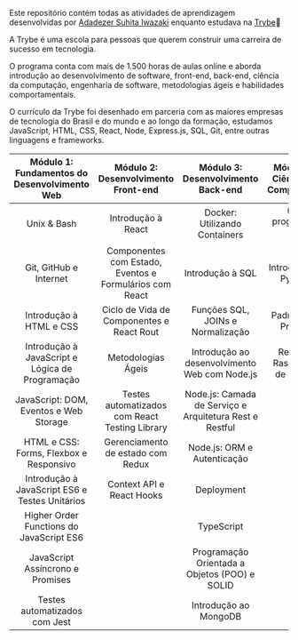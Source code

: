 Este repositório contém todas as atividades de aprendizagem desenvolvidas por [Adadezer Suhita Iwazaki](https://www.linkedin.com/in/adadezer-iwazaki-1078b021a/) enquanto estudava na [Trybe](https://www.betrybe.com/):rocket:

A Trybe é uma escola para pessoas que querem construir uma carreira de sucesso em tecnologia.

O programa conta com mais de 1.500 horas de aulas online e aborda introdução ao desenvolvimento de software, front-end, back-end, ciência da computação, engenharia de software, metodologias ágeis e habilidades comportamentais.

O currículo da Trybe foi desenhado em parceria com as maiores empresas de tecnologia do Brasil e do mundo e ao longo da formação, estudamos JavaScript, HTML, CSS, React, Node, Express.js, SQL, Git, entre outras linguagens e frameworks.




|   Módulo 1: Fundamentos do Desenvolvimento Web  |           Módulo 2: Desenvolvimento Front-end           |            Módulo 3: Desenvolvimento Back-end           | Módulo 4: Ciência da Computação |
|:-----------------------------------------------:|:-------------------------------------------------------:|:-------------------------------------------------------:|:-------------------------------:|
|                   Unix & Bash                   |                    Introdução à React                   |              Docker: Utilizando Containers              |    (em progresso) :computer:    |
|              Git, GitHub e Internet             | Componentes com Estado, Eventos e Formulários com React |                     Introdução à SQL                    |       Introdução à Python       |
|             Introdução à HTML e CSS             |        Ciclo de Vida de Componentes e React Rout        |            Funções SQL, JOINs e Normalização            |        Padrões de Projeto       |
| Introdução à JavaScript e Lógica de Programação |                    Metodologias Ágeis                   |      Introdução ao desenvolvimento Web com Node.js      |    Redes e Raspagem de Dados    |
|      JavaScript: DOM, Eventos e Web Storage     |      Testes automatizados com React Testing Library     | Node.js: Camada de Serviço e Arquitetura Rest e Restful |                                 |
|     HTML e CSS: Forms, Flexbox e Responsivo     |            Gerenciamento de estado com Redux            |               Node.js: ORM e Autenticação               |                                 |
|  Introdução à JavaScript ES6 e Testes Unitários |                Context API e React Hooks                |                        Deployment                       |                                 |
|     Higher Order Functions do JavaScript ES6    |                                                         |                        TypeScript                       |                                 |
|         JavaScript Assíncrono e Promises        |                                                         |      Programação Orientada a Objetos (POO) e SOLID      |                                 |
|          Testes automatizados com Jest          |                                                         |                  Introdução ao MongoDB                  |                                 |

